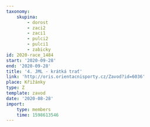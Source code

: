 ```yaml
---
taxonomy:
    skupina:
        - dorost
        - zaci2
        - zaci1
        - pulci2
        - pulci1
        - zabicky
id: 2020-race_1484
start: '2020-09-28'
end: '2020-09-28'
title: '4. JML - krátká trať'
link: 'http://oris.orientacnisporty.cz/Zavod?id=6036'
place: Křižánky
type: Z
template: zavod
date: '2020-08-28'
import:
    type: members
    time: 1598613546
---
```


